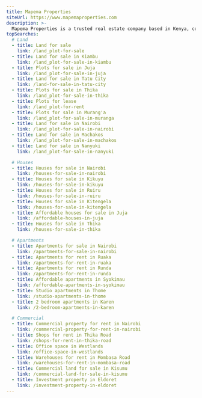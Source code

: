 ```yaml
---
title: Mapema Properties
siteUrl: https://www.mapemaproperties.com
description: >-
  Mapema Properties is a trusted real estate company based in Kenya, committed to making property ownership, investment, and development accessible and transparent for all. We specialize in buying, selling, joint ventures, and real estate consultation, offering clients a wide range of verified properties
topSearches:
  # Land
  - title: Land for sale
    link: /land_plot-for-sale
  - title: Land for sale in Kiambu
    link: /land_plot-for-sale-in-kiambu
  - title: Plots for sale in Juja
    link: /land_plot-for-sale-in-juja
  - title: Land for sale in Tatu City
    link: /land-for-sale-in-tatu-city
  - title: Plots for sale in Thika
    link: /land_plot-for-sale-in-thika
  - title: Plots for lease
    link: /land_plot-for-rent
  - title: Plots for sale in Murang'a
    link: /land_plot-for-sale-in-muranga
  - title: Land for sale in Nairobi
    link: /land_plot-for-sale-in-nairobi
  - title: Land for sale in Machakos
    link: /land_plot-for-sale-in-machakos
  - title: Land for sale in Nanyuki
    link: /land_plot-for-sale-in-nanyuki

  # Houses
  - title: Houses for sale in Nairobi
    link: /houses-for-sale-in-nairobi
  - title: Houses for sale in Kikuyu
    link: /houses-for-sale-in-kikuyu
  - title: Houses for sale in Ruiru
    link: /houses-for-sale-in-ruiru
  - title: Houses for sale in Kitengela
    link: /houses-for-sale-in-kitengela
  - title: Affordable houses for sale in Juja
    link: /affordable-houses-in-juja
  - title: Houses for sale in Thika
    link: /houses-for-sale-in-thika

  # Apartments
  - title: Apartments for sale in Nairobi
    link: /apartments-for-sale-in-nairobi
  - title: Apartments for rent in Ruaka
    link: /apartments-for-rent-in-ruaka
  - title: Apartments for rent in Runda
    link: /apartments-for-rent-in-runda
  - title: Affordable apartments in Syokimau
    link: /affordable-apartments-in-syokimau
  - title: Studio apartments in Thome
    link: /studio-apartments-in-thome
  - title: 2 bedroom apartments in Karen
    link: /2-bedroom-apartments-in-karen

  # Commercial
  - title: Commercial property for rent in Nairobi
    link: /commercial-property-for-rent-in-nairobi
  - title: Shops for rent in Thika Road
    link: /shops-for-rent-in-thika-road
  - title: Office space in Westlands
    link: /office-space-in-westlands
  - title: Warehouses for rent in Mombasa Road
    link: /warehouses-for-rent-in-mombasa-road
  - title: Commercial land for sale in Kisumu
    link: /commercial-land-for-sale-in-kisumu
  - title: Investment property in Eldoret
    link: /investment-property-in-eldoret
---
```

